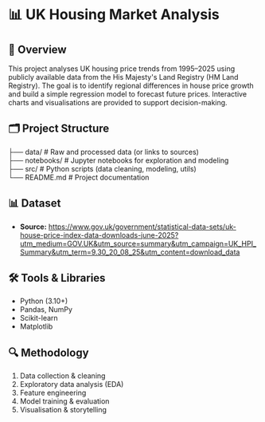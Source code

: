 # 📊 UK Housing Market Analysis

## 📌 Overview
This project analyses UK housing price trends from 1995–2025 using publicly available data from the His Majesty's Land Registry (HM Land Registry). The goal is to identify regional differences in house price growth and build a simple regression model to forecast future prices. Interactive charts and visualisations are provided to support decision-making.


## 🗂️ Project Structure
├── data/       # Raw and processed data (or links to sources)  
├── notebooks/  # Jupyter notebooks for exploration and modeling  
├── src/        # Python scripts (data cleaning, modeling, utils)   
└── README.md   # Project documentation  


## 📊 Dataset
- **Source:** https://www.gov.uk/government/statistical-data-sets/uk-house-price-index-data-downloads-june-2025?utm_medium=GOV.UK&utm_source=summary&utm_campaign=UK_HPI_Summary&utm_term=9.30_20_08_25&utm_content=download_data  


## 🛠️ Tools & Libraries
- Python (3.10+)  
- Pandas, NumPy  
- Scikit-learn  
- Matplotlib  


## 🔍 Methodology
1. Data collection & cleaning  
2. Exploratory data analysis (EDA)  
3. Feature engineering  
4. Model training & evaluation  
5. Visualisation & storytelling  
